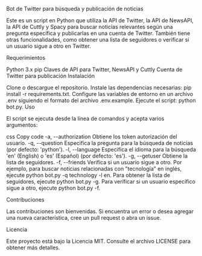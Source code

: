 Bot de Twitter para búsqueda y publicación de noticias

Este es un script en Python que utiliza la API de Twitter, la API de NewsAPI, la API de Cuttly y Spacy para buscar noticias relevantes según una pregunta específica y publicarlas en una cuenta de Twitter. También tiene otras funcionalidades, como obtener una lista de seguidores o verificar si un usuario sigue a otro en Twitter.

Requerimientos

Python 3.x
pip
Claves de API para Twitter, NewsAPI y Cuttly
Cuenta de Twitter para publicación
Instalación

Clone o descargue el repositorio.
Instale las dependencias necesarias: pip install -r requirements.txt.
Configure las variables de entorno en un archivo .env siguiendo el formato del archivo .env.example.
Ejecute el script: python bot.py.
Uso

El script se ejecuta desde la línea de comandos y acepta varios argumentos:

css
Copy code
-a, --authorization    Obtiene los token autorización del usuario.
-q, --question         Especifica la pregunta para la búsqueda de noticias (por defecto: 'python').
-l, --language         Especifica el idioma para la búsqueda 'en' (English) o 'es' (Español) (por defecto: 'es').
-g, --getuser          Obtiene la lista de seguidores.
-f, --friends          Verifica si un usuario sigue a otro.
Por ejemplo, para buscar noticias relacionadas con "tecnología" en inglés, ejecute python bot.py -q technology -l en. Para obtener la lista de seguidores, ejecute python bot.py -g. Para verificar si un usuario específico sigue a otro, ejecute python bot.py -f.

Contribuciones

Las contribuciones son bienvenidas. Si encuentra un error o desea agregar una nueva característica, cree un pull request o abra un issue.

Licencia

Este proyecto está bajo la Licencia MIT. Consulte el archivo LICENSE para obtener más detalles.
